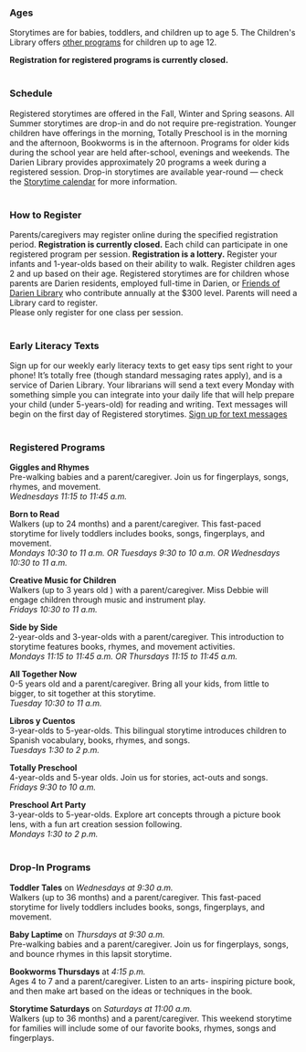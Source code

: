 <div class="row margin-bottom-10">
<div class="col-md-4">

### Ages
Storytimes are for babies, toddlers, and children up to age 5. The Children's Library offers [other programs](/events/kids "Programs for older children") for children up to age 12.

**Registration for registered programs is currently closed.**
<br />
<br />

### Schedule
Registered storytimes are offered in the Fall, Winter and Spring seasons. All Summer storytimes are drop-in and do not require pre-registration. Younger children have offerings in the morning, Totally Preschool is in the morning and the afternoon, Bookworms is in the afternoon. Programs for older kids during the school year are held after-school, evenings and weekends. The Darien Library provides approximately 20 programs a week during a registered session. Drop-in storytimes are available year-round &#8212; check the [Storytime calendar](/events/kids/?category=storytime "Storytime calendar") for more information.
<br />
<br />

### How to Register
Parents/caregivers may register online during the specified registration period. **Registration is currently closed.** Each child can participate in one registered program per session. **Registration is a lottery.** Register your infants and 1-year-olds based on their ability to walk. Register children ages 2 and up based on their age. Registered storytimes are for children whose parents are Darien residents, employed full-time in Darien, or [Friends of Darien Library](/friends "Friends of Darien Library") who contribute annually at the $300 level. Parents will need a Library card to register.<br />
Please only register for one class per session.
<br />
<br />

### Early Literacy Texts
Sign up for our weekly early literacy texts to get easy tips sent right to your phone! It’s totally free (though standard messaging rates apply), and is a service of Darien Library. Your librarians will send a text every Monday with something simple you can integrate into your daily life that will help prepare your child (under 5-years-old) for reading and writing. Text messages will begin on the first day of Registered storytimes. [Sign up for text messages](/page/early-literacy-texts "Sign up for text messages")
<br />
<br />

</div>
<div class="col-md-4">

### Registered Programs

**Giggles and Rhymes**<br />
Pre-walking babies and a parent/caregiver. Join us for fingerplays, songs, rhymes, and movement.<br />
_Wednesdays 11:15 to 11:45 a.m._

**Born to Read**<br />
Walkers (up to 24 months) and a parent/caregiver. This fast-paced storytime for lively toddlers includes books, songs, fingerplays, and movement.<br />
_Mondays 10:30 to 11 a.m. OR Tuesdays 9:30 to 10 a.m. OR Wednesdays 10:30 to 11 a.m._

**Creative Music for Children**<br />
Walkers (up to 3 years old ) with a parent/caregiver. Miss Debbie will engage children through music and instrument play.<br />
_Fridays 10:30 to 11 a.m._

**Side by Side**<br />
2-year-olds and 3-year-olds with a parent/caregiver. This introduction to storytime features books, rhymes, and movement activities.<br />
_Mondays 11:15 to 11:45 a.m.  OR Thursdays 11:15 to 11:45 a.m._

**All Together Now**<br />
0-5 years old and a parent/caregiver.
Bring all your kids, from little to bigger, to sit together at this storytime.<br />
_Tuesday 10:30 to 11 a.m._

**Libros y Cuentos**<br />
3-year-olds to 5-year-olds. This bilingual storytime introduces children to Spanish vocabulary, books, rhymes, and songs.<br />
_Tuesdays 1:30 to 2 p.m._

**Totally Preschool**<br />
4-year-olds and 5-year  olds. Join us for stories, act-outs and songs.<br />
_Fridays 9:30 to 10 a.m._

**Preschool Art Party**<br />
3-year-olds to 5-year-olds.  Explore art concepts through a picture book lens, with a fun art creation session following.<br />
_Mondays 1:30 to 2 p.m._
<br />
<br />

</div>
<div class="col-md-4">

### Drop-In Programs

**Toddler Tales** on _Wednesdays at 9:30 a.m._<br />
Walkers (up to 36 months) and a parent/caregiver. This fast-paced storytime for lively toddlers includes books, songs, fingerplays, and movement.

**Baby Laptime** on _Thursdays at 9:30 a.m._<br />
Pre-walking babies and a parent/caregiver. Join us for fingerplays, songs, and bounce rhymes in this lapsit storytime.

**Bookworms Thursdays** at _4:15 p.m._<br />
Ages 4 to 7 and a parent/caregiver.
Listen to an arts- inspiring picture book, and then make art based on the ideas or techniques in the book.

**Storytime Saturdays** on _Saturdays at 11:00 a.m._<br />
Walkers (up to 36 months) and a parent/caregiver. This weekend storytime for families will include some of our favorite books, rhymes, songs and fingerplays.

</div>
</div>
